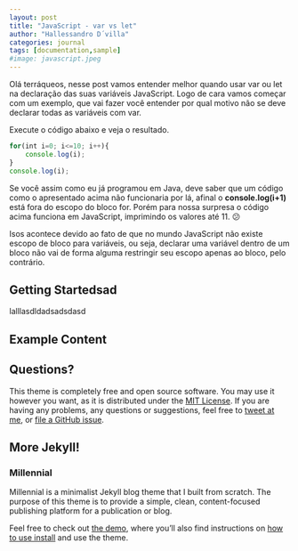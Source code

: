 ```yaml
---
layout: post
title: "JavaScript - var vs let"
author: "Hallessandro D´villa"
categories: journal
tags: [documentation,sample]
#image: javascript.jpeg
---
```


Olá terráqueos, nesse post vamos entender melhor quando usar var ou let na declaração das suas variáveis JavaScript. Logo de cara vamos começar com um exemplo, que vai fazer você entender por qual motivo não se deve declarar todas as variáveis com var.

Execute o código abaixo e veja o resultado.
```javascript
for(int i=0; i<=10; i++){
    console.log(i);
}
console.log(i);
``` 
Se você assim como eu já programou em Java, deve saber que um código como o apresentado acima não funcionaria por lá, afinal o **console.log(i+1)** está fora do escopo do bloco for. Porém para nossa surpresa o código acima funciona em JavaScript, imprimindo os valores até 11. :confused:

Isos acontece devido ao fato de que no mundo JavaScript não existe escopo de bloco para variáveis, ou seja, declarar uma variável dentro de um bloco não vai de forma alguma restringir seu escopo apenas ao bloco, pelo contrário.
## Getting Startedsad
lalllasdldadsadsdasd
## Example Content

## Questions?

This theme is completely free and open source software. You may use it however you want, as it is distributed under the [MIT License](http://choosealicense.com/licenses/mit/). If you are having any problems, any questions or suggestions, feel free to [tweet at me](https://twitter.com/intent/tweet?text=My%question%about%Lagrange%is:%&amp;via=paululele), or [file a GitHub issue](https://github.com/lenpaul/lagrange/issues/new).

## More Jekyll!

### Millennial

Millennial is a minimalist Jekyll blog theme that I built from scratch. The purpose of this theme is to provide a simple, clean, content-focused publishing platform for a publication or blog.

Feel free to check out <a href="https://lenpaul.github.io/Millennial/" target="_blank">the demo</a>, where you’ll also find instructions on <a href="https://lenpaul.github.io/Millennial/documentation/getting-started.html">how to use install</a> and use the theme.
